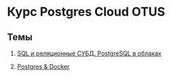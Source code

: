 # Курс Postgres Cloud OTUS

## Темы

1. [SQL и реляционные СУБД. PostgreSQL в облаках](1.%20SQL%20%D0%B8%20%D1%80%D0%B5%D0%BB%D1%8F%D1%86%D0%B8%D0%BE%D0%BD%D0%BD%D1%8B%D0%B5%20%D0%A1%D0%A3%D0%91%D0%94.%20PostgreSQL%20%D0%B2%20%D0%BE%D0%B1%D0%BB%D0%B0%D0%BA%D0%B0%D1%85/README.md)

2. [Postgres & Docker](2.%20Postgres%20%26%20Docker/README.md)
